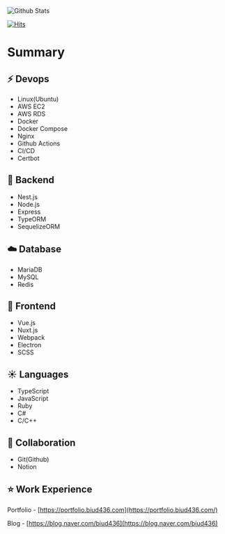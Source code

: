 ![Github Stats](https://github-readme-stats.vercel.app/api?username=biud436&theme=buefy&show_icons=true)

[![Hits](https://hits.seeyoufarm.com/api/count/incr/badge.svg?url=https%3A%2F%2Fgithub.com%2Fbiud436%2F&count_bg=%2379C83D&title_bg=%23555555&icon=&icon_color=%23E7E7E7&title=hits&edge_flat=false)](https://hits.seeyoufarm.com)

# Summary

## :zap: Devops

- Linux(Ubuntu)
- AWS EC2
- AWS RDS
- Docker
- Docker Compose
- Nginx
- Github Actions
- CI/CD
- Certbot

## :rocket: Backend

- Nest.js
- Node.js
- Express
- TypeORM
- SequelizeORM

## :cloud: Database

- MariaDB
- MySQL
- Redis

## :rocket: Frontend

- Vue.js
- Nuxt.js
- Webpack
- Electron
- SCSS

## :sunny: Languages

- TypeScript
- JavaScript
- Ruby
- C#
- C/C++

## :rocket: Collaboration

- Git(Github)
- Notion

## :star: Work Experience

Portfolio - [https://portfolio.biud436.com](https://portfolio.biud436.com/)

Blog - [https://blog.naver.com/biud436](https://blog.naver.com/biud436)
